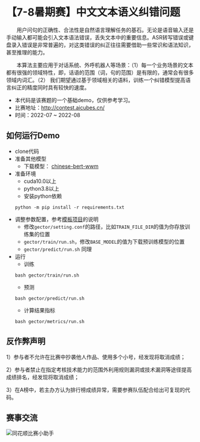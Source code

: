 # 【7-8暑期赛】中文文本语义纠错问题

&emsp;&emsp;用户问句的正确性、合法性是自然语言理解任务的基石。无论是语音输入还是手动输入都可能会引入文本语法错误，丢失文本中的重要信息。ASR转写错误或键盘录入错误是非常普遍的，对这类错误的纠正往往需要借助一些常识和语法知识，甚至推理的能力。

&emsp;&emsp;本算法主要应用于对话系统、外呼机器人等场景：（1）每一个业务场景的文本都有很强的领域特性，即，话语的范围（词，句的范围）是有限的，通常会有很多领域内词汇。（2） 我们期望通过基于领域相关的语料，训练一个纠错模型提高语言纠正的精度同时具有较快的速度。

- 本代码是该赛题的一个基础demo，仅供参考学习。
- 比赛地址：http://contest.aicubes.cn/
- 时间：2022-07 ~ 2022-08



## 如何运行Demo

- clone代码
- 准备其他模型
  - 下载模型： [chinese-bert-wwm](https://huggingface.co/hfl/chinese-bert-wwm)
- 准备环境
  - cuda10.0以上
  - python3.8以上
  - 安装python依赖
  ```
  python -m pip install -r requirements.txt
  ```
- 调整参数配置，参考[模板项目](https://github.com/10jqka-aicubes/project-demo)的说明
  - 修改`gector/setting.conf`的路径，比如`TRAIN_FILE_DIR`的值为你存放训练集的位置
  - `gector/train/run.sh`，修改`BASE_MODEL`的值为下载预训练模型的位置
  - `gector/predict/run.sh` 同理
- 运行
  - 训练
  ```
  bash gector/train/run.sh
  ```
  - 预测
  ```
  bash gector/predict/run.sh
  ```
  - 计算结果指标
  ```
  bash gector/metrics/run.sh
  ```

## 反作弊声明

1）参与者不允许在比赛中抄袭他人作品、使用多个小号，经发现将取消成绩；

2）参与者禁止在指定考核技术能力的范围外利用规则漏洞或技术漏洞等途径提高成绩排名，经发现将取消成绩；

3）在A榜中，若主办方认为排行榜成绩异常，需要参赛队伍配合给出可复现的代码。



## 赛事交流

![同花顺比赛小助手](http://speech.10jqka.com.cn/arthmetic_operation/245984a4c8b34111a79a5151d5cd6024/客服微信.JPEG)